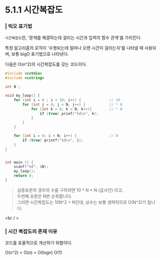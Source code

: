 # 5.1.1 시간복잡도

### | 빅오 표기법

`시간복잡도`란, '문제를 해결하는데 걸리는 시간과 입력의 함수 관계'를 가리킨다.

특정 알고리즘의 로직이 '수행되는데 얼마나 오랜 시간이 걸리는지'를 나타낼 때 사용되며, 보통 bigO 표기법으로 나타낸다.

다음은 O(n^2)의 시간복잡도를 갖는 코드이다.

```cpp
#include <cstdio>
#include <cstring>

int N ;

void my_loop() {
    for (int i = 0 ; i < 10; i++) {             // 10
        for (int j = 0; j < N; j++) {           // * N
            for (int k = 0; k < N; k++){        // * N
                if (true) prinf("%d\n", k);
            }
        }
    }

    for (int i = 0; i < N; i++) {               // N
        if (true) printf("%d\n", i);
    }
}


int main () {
    scanf("%d", &N);
    my_loop();
    return 0;
}
```

> 삼중포문의 경우의 수를 구하려면 10 \* N \* N (곱사건) 이고,  
> 두번째 포문은 N번 순회합니다.  
> 그러면 시간복잡도는 10N^2 + N인데, 상수는 보통 생략하므로 O(N^2)가 됩니다.

<br / >

### | 시간 복잡도의 존재 이유

코드를 효율적으로 개선하기 위함이다.

O(n^2) < O(n) < O(logn) O(1)
